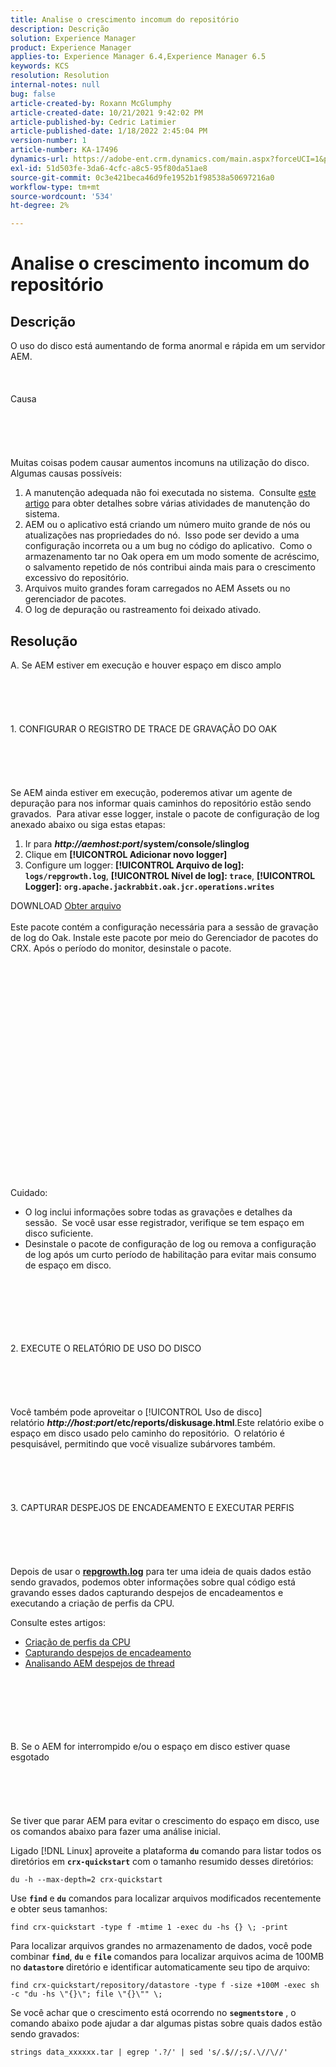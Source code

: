 ```yaml
---
title: Analise o crescimento incomum do repositório
description: Descrição
solution: Experience Manager
product: Experience Manager
applies-to: Experience Manager 6.4,Experience Manager 6.5
keywords: KCS
resolution: Resolution
internal-notes: null
bug: false
article-created-by: Roxann McGlumphy
article-created-date: 10/21/2021 9:42:02 PM
article-published-by: Cedric Latimier
article-published-date: 1/18/2022 2:45:04 PM
version-number: 1
article-number: KA-17496
dynamics-url: https://adobe-ent.crm.dynamics.com/main.aspx?forceUCI=1&pagetype=entityrecord&etn=knowledgearticle&id=6654cfb6-b732-ec11-b6e5-000d3a5ba97a
exl-id: 51d503fe-3da6-4cfc-a8c5-95f80da51ae8
source-git-commit: 0c3e421beca46d9fe1952b1f98538a50697216a0
workflow-type: tm+mt
source-wordcount: '534'
ht-degree: 2%

---
```


# Analise o crescimento incomum do repositório

## Descrição


O uso do disco está aumentando de forma anormal e rápida em um servidor AEM.
<br><br><br><br>Causa<br><br><br><br><br><br>
Muitas coisas podem causar aumentos incomuns na utilização do disco.  Algumas causas possíveis:

1. A manutenção adequada não foi executada no sistema.  Consulte [este artigo](https://helpx.adobe.com/experience-manager/kb/AEM6-Maintenance-Guide.html) para obter detalhes sobre várias atividades de manutenção do sistema.
2. AEM ou o aplicativo está criando um número muito grande de nós ou atualizações nas propriedades do nó.  Isso pode ser devido a uma configuração incorreta ou a um bug no código do aplicativo.  Como o armazenamento tar no Oak opera em um modo somente de acréscimo, o salvamento repetido de nós contribui ainda mais para o crescimento excessivo do repositório.
3. Arquivos muito grandes foram carregados no AEM Assets ou no gerenciador de pacotes.
4. O log de depuração ou rastreamento foi deixado ativado.



## Resolução

A. Se AEM estiver em execução e houver espaço em disco amplo<br><br><br><br> <br><br>1. CONFIGURAR O REGISTRO DE TRACE DE GRAVAÇÃO DO OAK<br><br><br><br> <br><br>Se AEM ainda estiver em execução, poderemos ativar um agente de depuração para nos informar quais caminhos do repositório estão sendo gravados.  Para ativar esse logger, instale o pacote de configuração de log anexado abaixo ou siga estas etapas:
1. Ir para <b>*http://aemhost:port*/system/console/slinglog</b>
2. Clique em <b>[!UICONTROL Adicionar novo logger]</b>
3. Configure um logger: <b>[!UICONTROL Arquivo de log]: `logs/repgrowth.log`</b>, <b>[!UICONTROL Nível de log]: `trace`</b>, <b>[!UICONTROL Logger]:</b> <b>`org.apache.jackrabbit.oak.jcr.operations.writes`</b>


DOWNLOAD
[Obter arquivo](https://helpx.adobe.com/content/dam/help/en/experience-manager/kb/analyze-unusual-repository-growth/jcr:content/main-pars/download/log_repository_growth-1.zip "log_repository_growth-1.zip") <br><br>Este pacote contém a configuração necessária para a sessão de gravação de log do Oak. Instale este pacote por meio do Gerenciador de pacotes do CRX. Após o período do monitor, desinstale o pacote.<br><br><br><br><br><br><br><br> <br><br><br><br><br><br> <br><br><br><br><br><br><br><br><br>
Cuidado:

- O log inclui informações sobre todas as gravações e detalhes da sessão.  Se você usar esse registrador, verifique se tem espaço em disco suficiente.
- Desinstale o pacote de configuração de log ou remova a configuração de log após um curto período de habilitação para evitar mais consumo de espaço em disco.



<br><br><br><br> <br><br>2. EXECUTE O RELATÓRIO DE USO DO DISCO<br><br><br><br> <br><br>
Você também pode aproveitar o [!UICONTROL Uso de disco] relatório <b>*http://host:port*/etc/reports/diskusage.html</b>.Este relatório exibe o espaço em disco usado pelo caminho do repositório.  O relatório é pesquisável, permitindo que você visualize subárvores também.
<br><br><br><br> <br><br>3. CAPTURAR DESPEJOS DE ENCADEAMENTO E EXECUTAR PERFIS<br><br><br><br> <br><br>
Depois de usar o <b>[repgrowth.log](https://helpx.adobe.com/experience-manager/kb/analyze-unusual-repository-growth.html#repgrowth)</b> para ter uma ideia de quais dados estão sendo gravados, podemos obter informações sobre qual código está gravando esses dados capturando despejos de encadeamentos e executando a criação de perfis da CPU.

Consulte estes artigos:

- [Criação de perfis da CPU](https://helpx.adobe.com/experience-manager/kb/AnalyzeUsingBuiltInProfiler.html)
- [Capturando despejos de encadeamento](https://helpx.adobe.com/experience-manager/kb/TakeThreadDump.html)
- [Analisando AEM despejos de thread](https://helpx.adobe.com/br/experience-manager/kb/thread-dump-analysis.html)

<br><br><br><br> <br><br>B. Se o AEM for interrompido e/ou o espaço em disco estiver quase esgotado<br><br><br><br> <br><br>
Se tiver que parar AEM para evitar o crescimento do espaço em disco, use os comandos abaixo para fazer uma análise inicial.

Ligado [!DNL Linux] aproveite a plataforma <b>`du`</b> comando para listar todos os diretórios em <b>`crx-quickstart`</b> com o tamanho resumido desses diretórios:

`du -h --max-depth=2 crx-quickstart`

Use <b>`find`</b> e <b>`du`</b> comandos para localizar arquivos modificados recentemente e obter seus tamanhos:

`find crx-quickstart -type f -mtime 1 -exec du -hs {} \; -print`

Para localizar arquivos grandes no armazenamento de dados, você pode combinar <b>`find`</b>, <b>`du`</b> e <b>`file`</b> comandos para localizar arquivos acima de 100MB no <b>`datastore`</b> diretório e identificar automaticamente seu tipo de arquivo:

`find crx-quickstart/repository/datastore -type f -size +100M -exec sh -c "du -hs \"{}\"; file \"{}\"" \;`

Se você achar que o crescimento está ocorrendo no <b>`segmentstore`</b> , o comando abaixo pode ajudar a dar algumas pistas sobre quais dados estão sendo gravados:

`strings data_xxxxxx.tar | egrep '.?/' | sed 's/.$//;s/.\//\//'`

